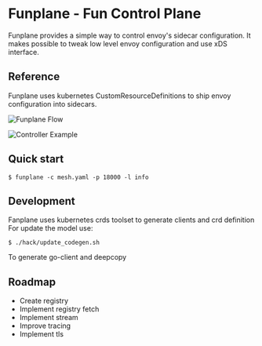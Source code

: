 # Funplane - Fun Control Plane

Funplane provides a simple way to control envoy's sidecar configuration. It makes possible to tweak low level envoy
configuration and use xDS interface.


## Reference
Funplane uses kubernetes CustomResourceDefinitions to ship
envoy configuration into sidecars.

![Funplane Flow](img/Funplane.png)


![Controller Example](https://github.com/kubernetes/sample-controller/raw/master/docs/images/client-go-controller-interaction.jpeg)

## Quick start
```
$ funplane -c mesh.yaml -p 18000 -l info
```

## Development
Fanplane uses kubernetes crds toolset to generate clients and crd definition
For update the model use:

```
$ ./hack/update_codegen.sh
```
To generate go-client and deepcopy

## Roadmap

- Create registry
- Implement registry fetch
- Implement stream
- Improve tracing
- Implement tls
